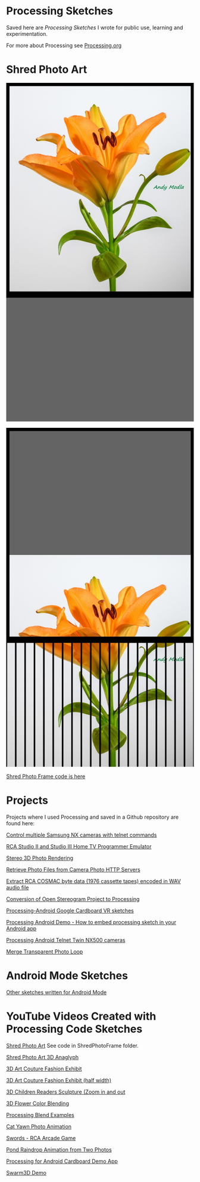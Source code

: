 # Processing Sketches
Saved here are _Processing Sketches_ I wrote for public use, learning and experimentation.

For more about Processing see [Processing.org](https://processing.org/)

# Shred Photo Art

![First Generated Frame for Shredded Photo Art](ShredPhotoFrame/video/frame001.jpg)

![Last Generated Frame for Shredded Photo Art](ShredPhotoFrame/video/frame082.jpg)

[Shred Photo Frame code is here](https://github.com/ajavamind/ProcessingSketches/tree/main/ShredPhotoFrame)


# Projects
Projects where I used Processing and saved in a Github repository are found here:

[Control multiple Samsung NX cameras with telnet commands](https://github.com/ajavamind/Multi-NX-Camera-Control)

[RCA Studio II and Studio III Home TV Programmer Emulator](https://github.com/ajavamind/rca-studio2)

[Stereo 3D Photo Rendering](https://github.com/ajavamind/StereoRenderExample)

[Retrieve Photo Files from Camera Photo HTTP Servers](https://github.com/ajavamind/GetFiles)

[Extract RCA COSMAC byte data (1976 cassette tapes) encoded in WAV audio file](https://github.com/ajavamind/Extract-WAV-Data)

[Conversion of Open Stereogram Project to Processing](https://github.com/ajavamind/OpenStereogram)

[Processing-Android Google Cardboard VR sketches](https://github.com/ajavamind/Processing-Cardboard)

[Processing Android Demo - How to embed processing sketch in your Android app](https://github.com/ajavamind/ProcessingAndroidDemo)

[Processing Android Telnet Twin NX500 cameras](https://github.com/ajavamind/ProcessingAndroidTelnetTwinNX500)

[Merge Transparent Photo Loop](https://github.com/ajavamind/MergeTransparentPhotoLoop)

# Android Mode Sketches

[Other sketches written for Android Mode](https://github.com/ajavamind/processing-android)

# YouTube Videos Created with Processing Code Sketches

  
[Shred Photo Art](https://youtu.be/zT58Xq-SjjI)  See code in ShredPhotoFrame folder.

[Shred Photo Art 3D Anaglyph](https://youtu.be/eS2jV-pJ1VI)

[3D Art Couture Fashion Exhibit](https://youtu.be/E1qOhr-95Xw)

[3D Art Couture Fashion Exhibit (half width)](https://youtu.be/v7Q8BkmMUdw)

[3D Children Readers Sculpture (Zoom in and out](https://youtu.be/5adfnIxg5yk)

[3D Flower Color Blending](https://youtu.be/yEtTXWjYyvc)

[Processing Blend Examples](https://youtu.be/cKkwaVFYCd4)

[Cat Yawn Photo Animation](https://youtu.be/tjVFPhWwpE0)

[Swords - RCA Arcade Game](https://youtu.be/xbSNnIyc1K4)

[Pond Raindrop Animation from Two Photos](https://youtu.be/biUsRet6-xI)

[Processing for Android Cardboard Demo App](https://youtu.be/zs7SNsNCpqA)

[Swarm3D Demo](https://youtu.be/90Q82x0HjRg)
 
